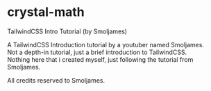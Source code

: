 # crystal-math
 TailwindCSS Intro Tutorial (by Smoljames)

 A TailwindCSS Introduction tutorial by a youtuber named Smoljames.<br>
 Not a depth-in tutorial, just a brief introduction to TailwindCSS.<br>
 Nothing here that i created myself, just following the tutorial from Smoljames.

 All credits reserved to Smoljames.